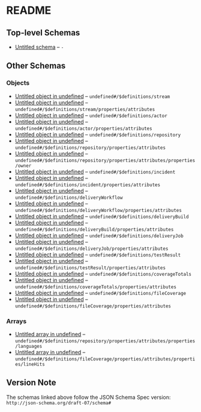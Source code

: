 # README

## Top-level Schemas

-   [Untitled schema](./records.md "Schema for Code Climate Connector records") – `-`

## Other Schemas

### Objects

-   [Untitled object in undefined](./records-definitions-stream.md "Streams are data sources that can be subscribed to") – `undefined#/$definitions/stream`
-   [Untitled object in undefined](./records-definitions-stream-properties-attributes.md) – `undefined#/$definitions/stream/properties/attributes`
-   [Untitled object in undefined](./records-definitions-actor.md "Actors are human or non-humans that perform actions") – `undefined#/$definitions/actor`
-   [Untitled object in undefined](./records-definitions-actor-properties-attributes.md) – `undefined#/$definitions/actor/properties/attributes`
-   [Untitled object in undefined](./records-definitions-repository.md "A code repository") – `undefined#/$definitions/repository`
-   [Untitled object in undefined](./records-definitions-repository-properties-attributes.md) – `undefined#/$definitions/repository/properties/attributes`
-   [Untitled object in undefined](./records-definitions-repository-properties-attributes-properties-owner.md "The owning entity of the repository - usually an organization or a user") – `undefined#/$definitions/repository/properties/attributes/properties/owner`
-   [Untitled object in undefined](./records-definitions-incident.md "Incidents are a normalized, de-duplicated event") – `undefined#/$definitions/incident`
-   [Untitled object in undefined](./records-definitions-incident-properties-attributes.md) – `undefined#/$definitions/incident/properties/attributes`
-   [Untitled object in undefined](./records-definitions-deliveryworkflow.md "A configuration for running a Build within a CI system") – `undefined#/$definitions/deliveryWorkflow`
-   [Untitled object in undefined](./records-definitions-deliveryworkflow-properties-attributes.md) – `undefined#/$definitions/deliveryWorkflow/properties/attributes`
-   [Untitled object in undefined](./records-definitions-deliverybuild.md "A Build run within a CI system") – `undefined#/$definitions/deliveryBuild`
-   [Untitled object in undefined](./records-definitions-deliverybuild-properties-attributes.md) – `undefined#/$definitions/deliveryBuild/properties/attributes`
-   [Untitled object in undefined](./records-definitions-deliveryjob.md "A Job that ran as part of a Build") – `undefined#/$definitions/deliveryJob`
-   [Untitled object in undefined](./records-definitions-deliveryjob-properties-attributes.md) – `undefined#/$definitions/deliveryJob/properties/attributes`
-   [Untitled object in undefined](./records-definitions-testresult.md "The result of a test from a Build") – `undefined#/$definitions/testResult`
-   [Untitled object in undefined](./records-definitions-testresult-properties-attributes.md) – `undefined#/$definitions/testResult/properties/attributes`
-   [Untitled object in undefined](./records-definitions-coveragetotals.md "Information about test coverage of a commit") – `undefined#/$definitions/coverageTotals`
-   [Untitled object in undefined](./records-definitions-coveragetotals-properties-attributes.md) – `undefined#/$definitions/coverageTotals/properties/attributes`
-   [Untitled object in undefined](./records-definitions-filecoverage.md "Information about test coverage of a file within a commit") – `undefined#/$definitions/fileCoverage`
-   [Untitled object in undefined](./records-definitions-filecoverage-properties-attributes.md) – `undefined#/$definitions/fileCoverage/properties/attributes`

### Arrays

-   [Untitled array in undefined](./records-definitions-repository-properties-attributes-properties-languages.md "Languages used in this array") – `undefined#/$definitions/repository/properties/attributes/properties/languages`
-   [Untitled array in undefined](./records-definitions-filecoverage-properties-attributes-properties-linehits.md "The number of hits on each line in the file, starting with line 1") – `undefined#/$definitions/fileCoverage/properties/attributes/properties/lineHits`

## Version Note

The schemas linked above follow the JSON Schema Spec version: `http://json-schema.org/draft-07/schema#`
